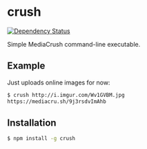 # crush

[![Dependency Status](https://gemnasium.com/KenanY/crush.svg)](https://gemnasium.com/KenanY/crush)

Simple MediaCrush command-line executable.

## Example

Just uploads online images for now:

``` bash
$ crush http://i.imgur.com/Wv1GVBM.jpg
https://mediacru.sh/9j3rsdvImAhb
```

## Installation

``` bash
$ npm install -g crush
```
